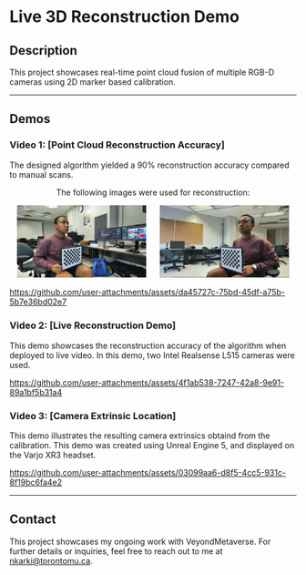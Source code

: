 
# Live 3D Reconstruction Demo

## Description
This project showcases real-time point cloud fusion of multiple RGB-D cameras using 2D marker based calibration.

---

## Demos
### Video 1: [Point Cloud Reconstruction Accuracy]
The designed algorithm yielded a 90% reconstruction accuracy compared to manual scans.

<div align="center">
  <p>The following images were used for reconstruction:</p>
  <img src="img1.png" alt="Color Image 1" width="45%" style="margin: 0 2%;" />
  <img src="img2.png" alt="Color Image 2" width="45%" style="margin: 0 2%;" />
</div>

https://github.com/user-attachments/assets/da45727c-75bd-45df-a75b-5b7e36bd02e7

### Video 2: [Live Reconstruction Demo]
This demo showcases the reconstruction accuracy of the algorithm when deployed to live video. In this demo, two Intel Realsense L515 cameras were used.

https://github.com/user-attachments/assets/4f1ab538-7247-42a8-9e91-89a1bf5b31a4

### Video 3: [Camera Extrinsic Location]
This demo illustrates the resulting camera extrinsics obtaind from the calibration. This demo was created using Unreal Engine 5, and displayed on the Varjo XR3 headset.

https://github.com/user-attachments/assets/03099aa6-d8f5-4cc5-931c-8f19bc6fa4e2

---

## Contact
This project showcases my ongoing work with VeyondMetaverse. For further details or inquiries, feel free to reach out to me at nkarki@torontomu.ca.

